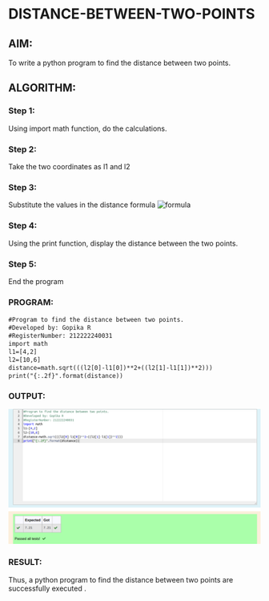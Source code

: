 # DISTANCE-BETWEEN-TWO-POINTS

## AIM:
To write a python program to find the distance between two points.
## ALGORITHM:

### Step 1: 
Using import math function, do the calculations.

### Step 2: 
Take the two coordinates as l1 and l2


### Step 3: 
Substitute the values in the distance formula  ![formula](/formula.jpg)

### Step 4: 
Using the print function, display the distance between the two points.

### Step 5: 
End the program


### PROGRAM:
```
#Program to find the distance between two points.
#Developed by: Gopika R
#RegisterNumber: 212222240031
import math
l1=[4,2]
l2=[10,6]
distance=math.sqrt(((l2[0]-l1[0])**2+((l2[1]-l1[1])**2)))
print("{:.2f}".format(distance))
```
### OUTPUT:
![output](distance.png)


### RESULT:
Thus, a python  program to find the distance between two points are successfully executed .
